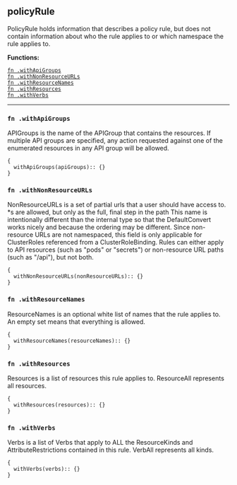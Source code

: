 
## policyRule
PolicyRule holds information that describes a policy rule, but does not contain information about who the rule applies to or which namespace the rule applies to.

**Functions:**

[`fn .withApiGroups`](#fn-withapigroups)  
[`fn .withNonResourceURLs`](#fn-withnonresourceurls)  
[`fn .withResourceNames`](#fn-withresourcenames)  
[`fn .withResources`](#fn-withresources)  
[`fn .withVerbs`](#fn-withverbs)  

---


### `fn .withApiGroups`
APIGroups is the name of the APIGroup that contains the resources.  If multiple API groups are specified, any action requested against one of the enumerated resources in any API group will be allowed.
```jsonnet
{
  withApiGroups(apiGroups):: {}
}
```

### `fn .withNonResourceURLs`
NonResourceURLs is a set of partial urls that a user should have access to.  *s are allowed, but only as the full, final step in the path This name is intentionally different than the internal type so that the DefaultConvert works nicely and because the ordering may be different. Since non-resource URLs are not namespaced, this field is only applicable for ClusterRoles referenced from a ClusterRoleBinding. Rules can either apply to API resources (such as "pods" or "secrets") or non-resource URL paths (such as "/api"),  but not both.
```jsonnet
{
  withNonResourceURLs(nonResourceURLs):: {}
}
```

### `fn .withResourceNames`
ResourceNames is an optional white list of names that the rule applies to.  An empty set means that everything is allowed.
```jsonnet
{
  withResourceNames(resourceNames):: {}
}
```

### `fn .withResources`
Resources is a list of resources this rule applies to.  ResourceAll represents all resources.
```jsonnet
{
  withResources(resources):: {}
}
```

### `fn .withVerbs`
Verbs is a list of Verbs that apply to ALL the ResourceKinds and AttributeRestrictions contained in this rule.  VerbAll represents all kinds.
```jsonnet
{
  withVerbs(verbs):: {}
}
```


